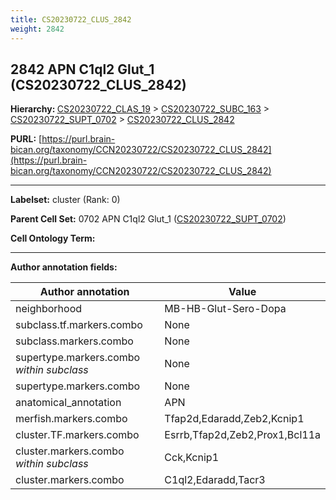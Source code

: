 ```yaml
---
title: CS20230722_CLUS_2842
weight: 2842
---
```

## 2842 APN C1ql2 Glut_1 (CS20230722_CLUS_2842)
<b>Hierarchy: </b>
[CS20230722_CLAS_19](../CS20230722_CLAS_19) >
[CS20230722_SUBC_163](../CS20230722_SUBC_163) >
[CS20230722_SUPT_0702](../CS20230722_SUPT_0702) >
[CS20230722_CLUS_2842](../CS20230722_CLUS_2842)

**PURL:** [https://purl.brain-bican.org/taxonomy/CCN20230722/CS20230722_CLUS_2842](https://purl.brain-bican.org/taxonomy/CCN20230722/CS20230722_CLUS_2842)

---


**Labelset:** cluster (Rank: 0)

**Parent Cell Set:** 0702 APN C1ql2 Glut_1 ([CS20230722_SUPT_0702](../CS20230722_SUPT_0702))



**Cell Ontology Term:** 

[MARKER GENES.]: #


---

[TRANSFERRED ANNOTATIONS.]: #


[AUTHOR ANNOTATION FIELDS.]: #


**Author annotation fields:**

| Author annotation | Value |
|-------------------|-------|
|neighborhood|MB-HB-Glut-Sero-Dopa|
|subclass.tf.markers.combo|None|
|subclass.markers.combo|None|
|supertype.markers.combo _within subclass_|None|
|supertype.markers.combo|None|
|anatomical_annotation|APN|
|merfish.markers.combo|Tfap2d,Edaradd,Zeb2,Kcnip1|
|cluster.TF.markers.combo|Esrrb,Tfap2d,Zeb2,Prox1,Bcl11a|
|cluster.markers.combo _within subclass_|Cck,Kcnip1|
|cluster.markers.combo|C1ql2,Edaradd,Tacr3|
